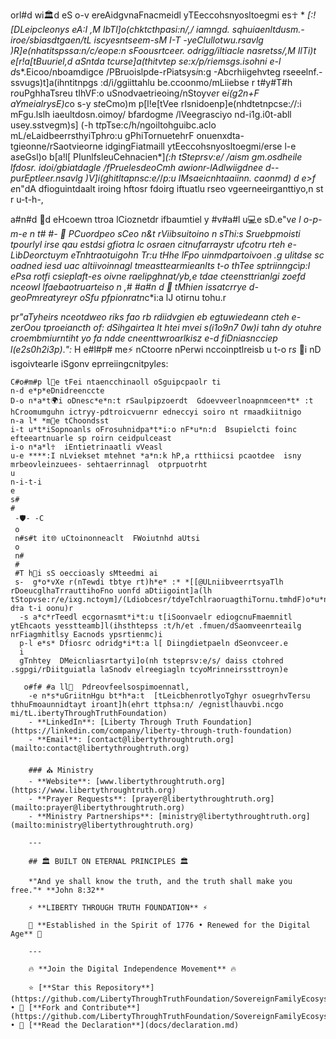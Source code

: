 orl#d wi🏛d️ eS
o-v e*r*eAidgvnaFnacmeidl yTEeccohsnyosltoegmi es☥
*
*[:! [DLeipcleonys eA:I ,M IbTl]o(chktcthpasi:n/,/ iamngd. sqhuiaenltdusm.-iroe/sbiasdtgaen/tL iscyesntseem-sM
I-T -*y*eClullotwu.rsavlg )R]e(nhatitspssa:n/c/eo*p*e:n sFoousrtceer. odrigg/iltiacle nasretss/,M IlTi)t
e[r!a[tBuuriel,d  aSntda tcurse]a(thitvtep se:x/p/riemsgs.isohni
e-l d*s*.Eicoo/nboamdigce /PBruoislpde-rPiatsys*i*n:g -Abcrhiigehvteg rseeelnf.-ssvugs)t]a(ihntitnpgs :d/i/ggiittahlu be.ccoonmo/mLiiebse
r
t#y#T#h r*o*uPghhaTsreu tIhVF:o uSnodvaetrieoing/nStoyv*e*r e*i(g2n+F aYmeialrysE)c*o
s-y s*t*eCmo)m
p[l!e[tVee rIsnidoenp]e(nhdtetnpcse:*/*/:i mFgu.lslh iaeultdosn.oimoy/ bfardogme /lVeegrasciyo nd-i1g.i0t-abll usey.sstvegm)s]
(-h t*t*pTse:c/h/ngoiltohguibc.aclo mL/eLaidbeerrsthyiTph*r*o:u gPhiTornuetehrF onuenxdta-tgieonne/rSaotvieorne idgingFiatmaill ytEeccohsnyosltoegmi/erse
l-e a*s*eGsl)o
b[a!l[ PIunlfsleuCehnacien*]*(:h tSteprsv:e/ /aism gm.osdheile lfdosr. idoi/gbiatdagle /fPruelesdeoCmh awionr-lAdlwiigdnee
d-- p*u*rEptleer.nsavlg )V]i(ghitltapnsc:e/*/*p:u lMsaeicnhtaaiinn. caonmd) 
d
e>f e*n"dA  dfioguintdaalt iroing hftosr  fdoirg iftuatlu rseo vgeerneeirganttiyo,n st
r
u-t-h-,

 a#n#d  🤝d eHcoewn ttroa lCioznetdr ifbaumtiel
 y
  #v#a#l u💻e sD.e"v*e
  l
  o-p-m-e
  n
  t#
  #-  *🌟 *PCuordpeo sCeo n&t rViibsuitoino
  n
  sT*h*i:s  Sruebpmoisti tpourlyl  irse qau e*s*tdsi gfiotra lc osraen citnufarrays*t*r ufcotru rteh
  e-  L*i*bDeorctuym eTnhtraotuigohn *T*r:u tHhe lFpo uinmdpartoivoen .g uIitdse sc oadned  iesd uac altiivoinnagl  tmeasttearmieanlts 
  t-o  *t*hTee sptriinngc*i*p:l ePsa rotfi csieplaft-es oivne raelipghnat/yb,e tdae cteensttrianlgi zoefd  nceowl lfaebaotruarteiso
  n
  ,# #a#n d 🙏 tMhien issatcrrye
  d-  g*e*oPmreatyreyr  oSfu pfpionratn*c*i:a lJ otirnu tohu.r

   p*r"aTyheirs  nceotdweo riks  fao rb rdiidvgien eb egtuwiedeann cteh
   e-  z*e*rOou tproeiancth *o*f:  dSihgairtea lt htei mvei s(i1o9n7 0w)i tahn dy otuhre  croembmiurntiht yo fa ndde cneenttwroarlkisz
   e-d  *f*iDniasncciep l(e2s0h2i3p)*.*":* 
   H
   e#l#p#  me⚡ nCtoorre  nPerwi nccoinptlreisb
   u
   t-o r*s* 🔐i nD isgoivtearle iSgonv eprreiingcnitpyl*e*s:

    C#o#m#p l💝e tFei ntaencchinaoll oSguipcpaolr ti
    n-d e*p*eDnidreenccte 
    D-o n*a*t🌍i oDnesc*e*n:t rSaulpipzoerdt  Gdoevveerlnoapnmceen*t* :t hCroomumguhn ictryy-pdtroicvuernr edneccyi soiro nt rmaadkiitnigo
    n-a l* *m📜e tChoondsst
    i-t u*t*iSopnoanls oFrosuhnidpa*t*i:o nF*u*n:d  Bsupielcti foinc  efteeartnuarle sp roirn ceidpulceast
    i-o n*a*l☥  iEntietrinaatli vVeasl
    u-e ****:I nLviekset mtehnet *a*n:k hP,a rtthiicsi pcaotdee  isny mrbeovleinzuees- sehtaerrinnagl  otprpuotrht
    u
    n-i-t-i
    e
    s#
    #
     -🛡-️ -C
     o
     n#s#t it🌐 uCtoinonneaclt  FWoiutnhd aUtsi
     o
     n#
     #
     #T h📱i sS oeccioasly sMteedmi ai
     s-  g*o*vXe r(nTewdi tbtye rt)h*e* :* *[[@ULniibveerrtsyaTlh rDoeucglhaTrrauttihoFno uonfd aDtiigoint]a(lh tStopvse:r/e/ixg.nctoym]/(Ldiobcesr/tdyeTchlraoruagthiTornu.tmhdF)o*u*n d☥a t-i oonu)r
      -s a*c*rTeedl ecgornasmt*i*t:u t[iSoonvaelr ediogcnuFmaemnitl ytEhcaots yesstteamb]l(ihsthtepss :t/h/et .fmuen/dSaomveenrteailg nrFiagmhitlsy Eacnods ypsrtienmc)i
      p-l e*s* Dfiosrc odridg*i*t:a l[ Diingdietpaeln dSeonvceer.e
      i
      gTnhtey  DMeicnliasrtartyi]o(nh tsteprsv:e/s/ daiss ctohred .sgpgi/rDiitguiatla laSnodv elreegiagln tcyoMrinneirssttroyn)e

       o#f# #a ll💼  Pdreovfeelsospimoennatl,
        -e n*s*uGriitnHgu bt*h*a:t  [tLeicbhenrotlyoTghyr osuegrhvTersu thhuFmoaunnidtayt iroant]h(ehrt ttphsa:n/ /egnistlhauvbi.ncgo mi/tL.ibertyThroughTruthFoundation)
        - **LinkedIn**: [Liberty Through Truth Foundation](https://linkedin.com/company/liberty-through-truth-foundation)
        - **Email**: [contact@libertythroughtruth.org](mailto:contact@libertythroughtruth.org)

        ### ⛪ Ministry
        - **Website**: [www.libertythroughtruth.org](https://www.libertythroughtruth.org)
        - **Prayer Requests**: [prayer@libertythroughtruth.org](mailto:prayer@libertythroughtruth.org)
        - **Ministry Partnerships**: [ministry@libertythroughtruth.org](mailto:ministry@libertythroughtruth.org)

        ---

        ## 🏛️ BUILT ON ETERNAL PRINCIPLES 🏛️

        *"And ye shall know the truth, and the truth shall make you free."* **John 8:32**

        ⚡ **LIBERTY THROUGH TRUTH FOUNDATION** ⚡

        🗽 **Established in the Spirit of 1776 • Renewed for the Digital Age** 🗽

        ---

        🔥 **Join the Digital Independence Movement** 🔥

        ⭐ [**Star this Repository**](https://github.com/LibertyThroughTruthFoundation/SovereignFamilyEcosystem) • 🍴 [**Fork and Contribute**](https://github.com/LibertyThroughTruthFoundation/SovereignFamilyEcosystem/fork) • 📜 [**Read the Declaration**](docs/declaration.md)

